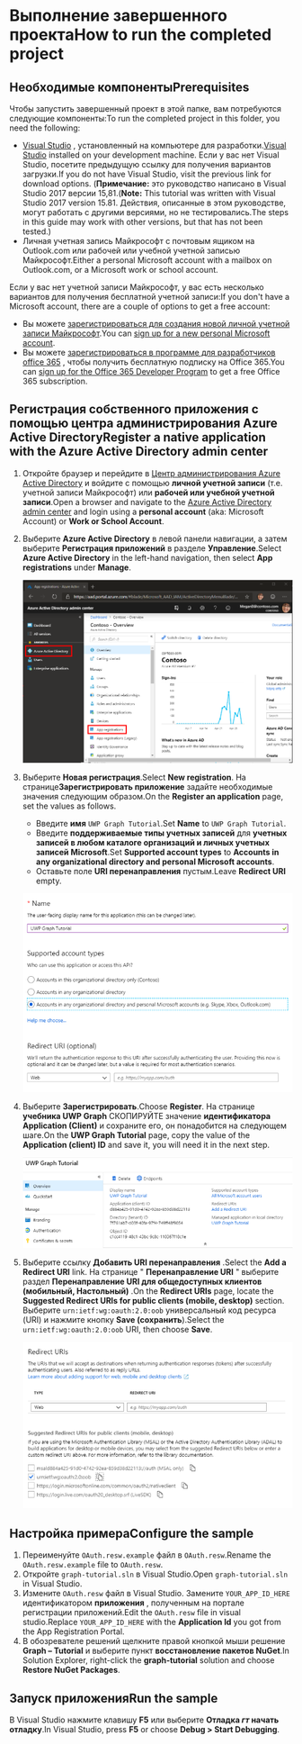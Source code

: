 # <a name="how-to-run-the-completed-project"></a><span data-ttu-id="6ae06-101">Выполнение завершенного проекта</span><span class="sxs-lookup"><span data-stu-id="6ae06-101">How to run the completed project</span></span>

## <a name="prerequisites"></a><span data-ttu-id="6ae06-102">Необходимые компоненты</span><span class="sxs-lookup"><span data-stu-id="6ae06-102">Prerequisites</span></span>

<span data-ttu-id="6ae06-103">Чтобы запустить завершенный проект в этой папке, вам потребуются следующие компоненты:</span><span class="sxs-lookup"><span data-stu-id="6ae06-103">To run the completed project in this folder, you need the following:</span></span>

- <span data-ttu-id="6ae06-104">[Visual Studio](https://visualstudio.microsoft.com/vs/) , установленный на компьютере для разработки.</span><span class="sxs-lookup"><span data-stu-id="6ae06-104">[Visual Studio](https://visualstudio.microsoft.com/vs/) installed on your development machine.</span></span> <span data-ttu-id="6ae06-105">Если у вас нет Visual Studio, посетите предыдущую ссылку для получения вариантов загрузки.</span><span class="sxs-lookup"><span data-stu-id="6ae06-105">If you do not have Visual Studio, visit the previous link for download options.</span></span> <span data-ttu-id="6ae06-106">(**Примечание:** это руководство написано в Visual Studio 2017 версии 15,81.</span><span class="sxs-lookup"><span data-stu-id="6ae06-106">(**Note:** This tutorial was written with Visual Studio 2017 version 15.81.</span></span> <span data-ttu-id="6ae06-107">Действия, описанные в этом руководстве, могут работать с другими версиями, но не тестировались.</span><span class="sxs-lookup"><span data-stu-id="6ae06-107">The steps in this guide may work with other versions, but that has not been tested.)</span></span>
- <span data-ttu-id="6ae06-108">Личная учетная запись Майкрософт с почтовым ящиком на Outlook.com или рабочей или учебной учетной записью Майкрософт.</span><span class="sxs-lookup"><span data-stu-id="6ae06-108">Either a personal Microsoft account with a mailbox on Outlook.com, or a Microsoft work or school account.</span></span>

<span data-ttu-id="6ae06-109">Если у вас нет учетной записи Майкрософт, у вас есть несколько вариантов для получения бесплатной учетной записи:</span><span class="sxs-lookup"><span data-stu-id="6ae06-109">If you don't have a Microsoft account, there are a couple of options to get a free account:</span></span>

- <span data-ttu-id="6ae06-110">Вы можете [зарегистрироваться для создания новой личной учетной записи Майкрософт](https://signup.live.com/signup?wa=wsignin1.0&rpsnv=12&ct=1454618383&rver=6.4.6456.0&wp=MBI_SSL_SHARED&wreply=https://mail.live.com/default.aspx&id=64855&cbcxt=mai&bk=1454618383&uiflavor=web&uaid=b213a65b4fdc484382b6622b3ecaa547&mkt=E-US&lc=1033&lic=1).</span><span class="sxs-lookup"><span data-stu-id="6ae06-110">You can [sign up for a new personal Microsoft account](https://signup.live.com/signup?wa=wsignin1.0&rpsnv=12&ct=1454618383&rver=6.4.6456.0&wp=MBI_SSL_SHARED&wreply=https://mail.live.com/default.aspx&id=64855&cbcxt=mai&bk=1454618383&uiflavor=web&uaid=b213a65b4fdc484382b6622b3ecaa547&mkt=E-US&lc=1033&lic=1).</span></span>
- <span data-ttu-id="6ae06-111">Вы можете [зарегистрироваться в программе для разработчиков office 365](https://developer.microsoft.com/office/dev-program) , чтобы получить бесплатную подписку на Office 365.</span><span class="sxs-lookup"><span data-stu-id="6ae06-111">You can [sign up for the Office 365 Developer Program](https://developer.microsoft.com/office/dev-program) to get a free Office 365 subscription.</span></span>

## <a name="register-a-native-application-with-the-azure-active-directory-admin-center"></a><span data-ttu-id="6ae06-112">Регистрация собственного приложения с помощью центра администрирования Azure Active Directory</span><span class="sxs-lookup"><span data-stu-id="6ae06-112">Register a native application with the Azure Active Directory admin center</span></span>

1. <span data-ttu-id="6ae06-113">Откройте браузер и перейдите в [Центр администрирования Azure Active Directory](https://aad.portal.azure.com) и войдите с помощью **личной учетной записи** (т.е. учетной записи Майкрософт) или **рабочей или учебной учетной записи**.</span><span class="sxs-lookup"><span data-stu-id="6ae06-113">Open a browser and navigate to the [Azure Active Directory admin center](https://aad.portal.azure.com) and login using a **personal account** (aka: Microsoft Account) or **Work or School Account**.</span></span>

1. <span data-ttu-id="6ae06-114">Выберите **Azure Active Directory** в левой панели навигации, а затем выберите **Регистрация приложений** в разделе **Управление**.</span><span class="sxs-lookup"><span data-stu-id="6ae06-114">Select **Azure Active Directory** in the left-hand navigation, then select **App registrations** under **Manage**.</span></span>

    ![<span data-ttu-id="6ae06-115">Снимок экрана с регистрациями приложений</span><span class="sxs-lookup"><span data-stu-id="6ae06-115">A screenshot of the App registrations</span></span> ](/tutorial/images/aad-portal-app-registrations.png)

1. <span data-ttu-id="6ae06-116">Выберите **Новая регистрация**.</span><span class="sxs-lookup"><span data-stu-id="6ae06-116">Select **New registration**.</span></span> <span data-ttu-id="6ae06-117">На странице**Зарегистрировать приложение** задайте необходимые значения следующим образом.</span><span class="sxs-lookup"><span data-stu-id="6ae06-117">On the **Register an application** page, set the values as follows.</span></span>

    - <span data-ttu-id="6ae06-118">Введите **имя** `UWP Graph Tutorial`.</span><span class="sxs-lookup"><span data-stu-id="6ae06-118">Set **Name** to `UWP Graph Tutorial`.</span></span>
    - <span data-ttu-id="6ae06-119">Введите **поддерживаемые типы учетных записей** для **учетных записей в любом каталоге организаций и личных учетных записей Microsoft**.</span><span class="sxs-lookup"><span data-stu-id="6ae06-119">Set **Supported account types** to **Accounts in any organizational directory and personal Microsoft accounts**.</span></span>
    - <span data-ttu-id="6ae06-120">Оставьте поле **URI перенаправления** пустым.</span><span class="sxs-lookup"><span data-stu-id="6ae06-120">Leave **Redirect URI** empty.</span></span>

    ![Снимок страницы "регистрация приложения"](/tutorial/images/aad-register-an-app.png)

1. <span data-ttu-id="6ae06-122">Выберите **Зарегистрировать**.</span><span class="sxs-lookup"><span data-stu-id="6ae06-122">Choose **Register**.</span></span> <span data-ttu-id="6ae06-123">На странице **учебника UWP Graph** СКОПИРУЙТЕ значение **идентификатора Application (Client)** и сохраните его, он понадобится на следующем шаге.</span><span class="sxs-lookup"><span data-stu-id="6ae06-123">On the **UWP Graph Tutorial** page, copy the value of the **Application (client) ID** and save it, you will need it in the next step.</span></span>

    ![Снимок экрана с ИДЕНТИФИКАТОРом приложения для новой регистрации приложения](/tutorial/images/aad-application-id.png)

1. <span data-ttu-id="6ae06-125">Выберите ссылку **Добавить URI перенаправления** .</span><span class="sxs-lookup"><span data-stu-id="6ae06-125">Select the **Add a Redirect URI** link.</span></span> <span data-ttu-id="6ae06-126">На странице " **Перенаправление URI** " выберите раздел **Перенаправление URI для общедоступных клиентов (мобильный, Настольный)** .</span><span class="sxs-lookup"><span data-stu-id="6ae06-126">On the **Redirect URIs** page, locate the **Suggested Redirect URIs for public clients (mobile, desktop)** section.</span></span> <span data-ttu-id="6ae06-127">Выберите `urn:ietf:wg:oauth:2.0:oob` универсальный код ресурса (URI) и нажмите кнопку **Save (сохранить**).</span><span class="sxs-lookup"><span data-stu-id="6ae06-127">Select the `urn:ietf:wg:oauth:2.0:oob` URI, then choose **Save**.</span></span>

    ![Снимок экрана со страницей URI перенаправления](/tutorial/images/aad-redirect-uris.png)

## <a name="configure-the-sample"></a><span data-ttu-id="6ae06-129">Настройка примера</span><span class="sxs-lookup"><span data-stu-id="6ae06-129">Configure the sample</span></span>

1. <span data-ttu-id="6ae06-130">Переименуйте `OAuth.resw.example` файл в `OAuth.resw`.</span><span class="sxs-lookup"><span data-stu-id="6ae06-130">Rename the `OAuth.resw.example` file to `OAuth.resw`.</span></span>
1. <span data-ttu-id="6ae06-131">Откройте `graph-tutorial.sln` в Visual Studio.</span><span class="sxs-lookup"><span data-stu-id="6ae06-131">Open `graph-tutorial.sln` in Visual Studio.</span></span>
1. <span data-ttu-id="6ae06-132">Измените `OAuth.resw` файл в Visual Studio. Замените `YOUR_APP_ID_HERE` идентификатором **приложения** , полученным на портале регистрации приложений.</span><span class="sxs-lookup"><span data-stu-id="6ae06-132">Edit the `OAuth.resw` file in visual studio.Replace `YOUR_APP_ID_HERE` with the **Application Id** you got from the App Registration Portal.</span></span>
1. <span data-ttu-id="6ae06-133">В обозревателе решений щелкните правой кнопкой мыши решение **Graph – Tutorial** и выберите пункт **восстановление пакетов NuGet**.</span><span class="sxs-lookup"><span data-stu-id="6ae06-133">In Solution Explorer, right-click the **graph-tutorial** solution and choose **Restore NuGet Packages**.</span></span>

## <a name="run-the-sample"></a><span data-ttu-id="6ae06-134">Запуск приложения</span><span class="sxs-lookup"><span data-stu-id="6ae06-134">Run the sample</span></span>

<span data-ttu-id="6ae06-135">В Visual Studio нажмите клавишу **F5** или выберите **Отладка _гт_ начать отладку**.</span><span class="sxs-lookup"><span data-stu-id="6ae06-135">In Visual Studio, press **F5** or choose **Debug > Start Debugging**.</span></span>